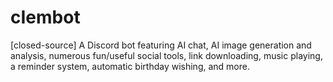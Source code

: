 # cIembot
[closed-source] A Discord bot featuring AI chat, AI image generation and analysis, numerous fun/useful social tools, link downloading, music playing, a reminder system, automatic birthday wishing, and more.
